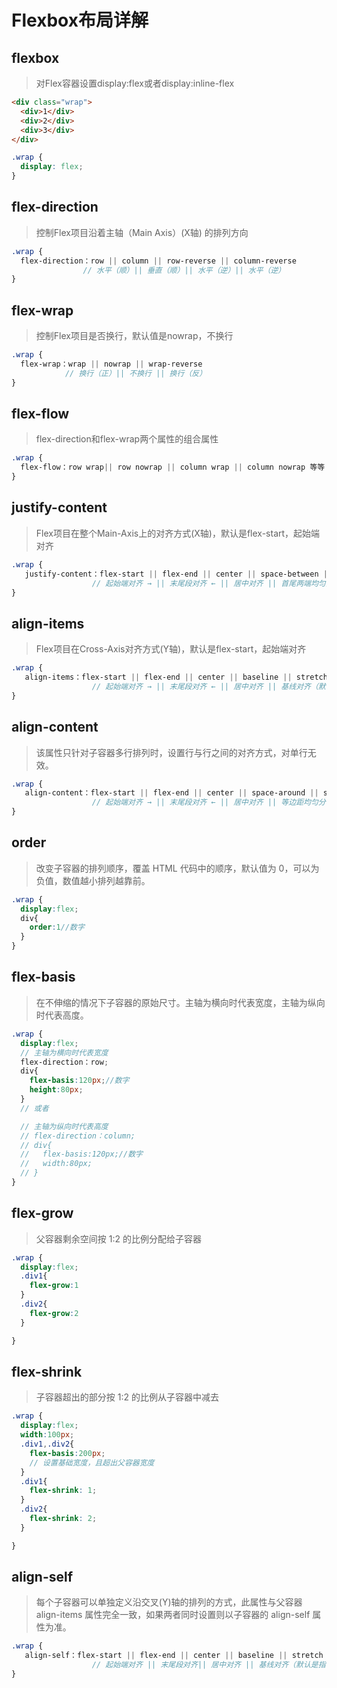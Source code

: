 # Flexbox布局详解

## flexbox
 > 对Flex容器设置display:flex或者display:inline-flex


 <flexbox/>

```html
<div class="wrap">
  <div>1</div>
  <div>2</div>
  <div>3</div>
</div>
```

```scss
.wrap {
  display: flex;
}
 ```

 ## flex-direction

  > 控制Flex项目沿着主轴（Main Axis）(X轴) 的排列方向

<flexDirection/>

```scss
.wrap {
  flex-direction：row || column || row-reverse || column-reverse
                // 水平（顺）|| 垂直（顺）|| 水平（逆）|| 水平（逆）
}
 ```

 ## flex-wrap

  > 控制Flex项目是否换行，默认值是nowrap，不换行

<flexWrap/>

```scss
.wrap {
  flex-wrap：wrap || nowrap || wrap-reverse
            // 换行（正）|| 不换行 || 换行（反）
}
 ```


 ## flex-flow

  > flex-direction和flex-wrap两个属性的组合属性

```scss
.wrap {
  flex-flow：row wrap|| row nowrap || column wrap || column nowrap 等等
}
 ```

 ##  justify-content

  > Flex项目在整个Main-Axis上的对齐方式(X轴)，默认是flex-start，起始端对齐

<flexJustifyContent/>

```scss
.wrap {
   justify-content：flex-start || flex-end || center || space-between || space-around
                  // 起始端对齐 → || 末尾段对齐 ← || 居中对齐 || 首尾两端均匀分布 || 均匀分布（首尾两端的子容器到父容器的距离是子容器间距的一半）
}
 ```

 ##  align-items

  > Flex项目在Cross-Axis对齐方式(Y轴)，默认是flex-start，起始端对齐

<flexAlignItems/>

```scss
.wrap {
   align-items：flex-start || flex-end || center || baseline || stretch
                  // 起始端对齐 → || 末尾段对齐 ← || 居中对齐 || 基线对齐（默认是指首行文字） || 子容器沿Y轴方向的尺寸拉伸至与父容器一致
}
 ```


 ##  align-content

  > 该属性只针对子容器多行排列时，设置行与行之间的对齐方式，对单行无效。


<flexAlignContent/>

```scss
.wrap {
   align-content：flex-start || flex-end || center || space-around || space-between || stretch
                  // 起始端对齐 → || 末尾段对齐 ← || 居中对齐 || 等边距均匀分布 || 等间距均匀分布 || 拉伸对齐
}
 ```

 ##  order

  > 改变子容器的排列顺序，覆盖 HTML 代码中的顺序，默认值为 0，可以为负值，数值越小排列越靠前。

<flexOrder/>

```scss
.wrap {
  display:flex;
  div{
    order:1//数字
  }
}
 ```

 ##  flex-basis

  > 在不伸缩的情况下子容器的原始尺寸。主轴为横向时代表宽度，主轴为纵向时代表高度。


```scss
.wrap {
  display:flex;
  // 主轴为横向时代表宽度
  flex-direction：row;
  div{
    flex-basis:120px;//数字
    height:80px;
  }
  // 或者

  // 主轴为纵向时代表高度
  // flex-direction：column;
  // div{
  //   flex-basis:120px;//数字
  //   width:80px;
  // }
}
 ```

 ##  flex-grow

  > 父容器剩余空间按 1:2 的比例分配给子容器

  <flexGrow/>

```scss
.wrap {
  display:flex;
  .div1{
    flex-grow:1
  }
  .div2{
    flex-grow:2
  }

}
 ```

 ##  flex-shrink

  > 子容器超出的部分按 1:2 的比例从子容器中减去

  <flexShrink/>

```scss
.wrap {
  display:flex;
  width:100px;
  .div1,.div2{
    flex-basis:200px;
    // 设置基础宽度，且超出父容器宽度
  }
  .div1{
    flex-shrink: 1;
  }
  .div2{
    flex-shrink: 2;
  }

}
 ```

 ##  align-self

  > 每个子容器可以单独定义沿交叉(Y)轴的排列的方式，此属性与父容器 align-items 属性完全一致，如果两者同时设置则以子容器的 align-self 属性为准。

<flexAlignSelf/>

```scss
.wrap {
   align-self：flex-start || flex-end || center || baseline || stretch
                  // 起始端对齐 || 末尾段对齐|| 居中对齐 || 基线对齐（默认是指首行文字） || 子容器沿Y轴方向的尺寸拉伸至与父容器一致
}
 ```
